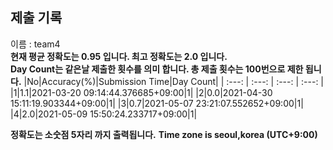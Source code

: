 


  
## 제출 기록  
이름 : team4  
**현재 평균 정확도는 0.95 입니다. 최고 정확도는 2.0 입니다.**  
**Day Count는 같은날 제출한 횟수를 의미 합니다. 총 제출 횟수는 100번으로 제한 됩니다.**
|No|Accuracy(%)|Submission Time|Day Count|
| :---: | :---: | :---: | :---: |
|1|1.1|2021-03-20 09:14:44.376685+09:00|1|
|2|0.0|2021-04-30 15:11:19.903344+09:00|1|
|3|0.7|2021-05-07 23:21:07.552652+09:00|1|
|4|2.0|2021-05-09 15:50:24.233717+09:00|1|


**정확도는 소숫점 5자리 까지 출력됩니다.**
**Time zone is seoul,korea (UTC+9:00)**
